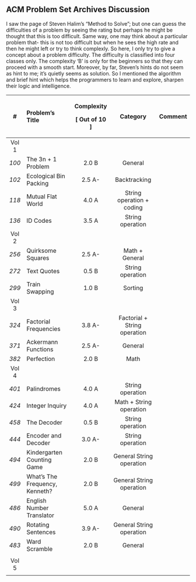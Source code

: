 ﻿## ACM Problem Set Archives Discussion

I saw the page of Steven Halim’s “Method to Solve”; but one can guess the difficulties of a problem by seeing the rating but perhaps he might be thought that this is too difficult. Same way, one may think about a particular problem that- this is not too difficult but when he sees the high rate and then he might left or try to think complexly. So here, I only try to give a concept about a problem difficulty. The difficulty is classified into four classes only. The complexity ‘B’ is only for the beginners so that they can proceed with a smooth start. Moreover, by far, Steven’s hints do not seem as hint to me; it’s quietly seems as solution. So I mentioned the algorithm and brief hint which helps the programmers to learn and explore, sharpen their logic and intelligence.


|#|Problem’s Title|<p>Complexity</p><p>**[ Out of 10 ]**</p>|Category|Comment|
| :-: | :- | :-: | :-: | :-: |
|Vol 1|
|*100*|The 3n + 1 Problem|2.0 B|General||
|*102*|Ecological Bin Packing|2.5 A-|Backtracking||
|*118*|Mutual Flat World|4.0 A|String operation + coding||
|*136*|ID Codes|3.5 A|String operation||
|Vol 2|
|*256*|Quirksome Squares|2.5 A-|Math + General||
|*272*|Text Quotes|0.5 B|String operation||
|*299*|Train Swapping|1.0 B|Sorting||
|Vol 3|
|*324*|Factorial Frequencies|3.8 A-|Factorial + String operation||
|*371*|Ackermann Functions|2.5 A-|General||
|*382*|Perfection|2.0 B|Math||
|Vol 4|
|*401*|Palindromes|4.0 A|String operation||
|*424*|Integer Inquiry|4.0 A|Math + String operation||
|*458*|The Decoder|0.5 B|String operation ||
|*444*|Encoder and Decoder|3.0 A-|String operation ||
|*494*|Kindergarten Counting Game |2.0 B|General String operation ||
|*499*|What’s The Frequency, Kenneth?|2.0 B|General String operation ||
|*486*|English Number Translator|5.0 A|General||
|*490*|Rotating Sentences|3.9 A-|General  String operation ||
|*483*|Ward Scramble|2.0 B|General ||
||||||
|Vol 5 |
||||||



